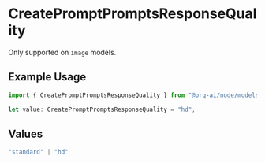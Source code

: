 # CreatePromptPromptsResponseQuality

Only supported on `image` models.

## Example Usage

```typescript
import { CreatePromptPromptsResponseQuality } from "@orq-ai/node/models/operations";

let value: CreatePromptPromptsResponseQuality = "hd";
```

## Values

```typescript
"standard" | "hd"
```